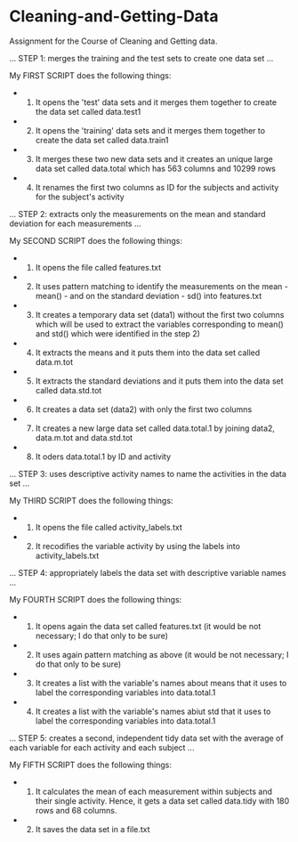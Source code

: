Cleaning-and-Getting-Data
=========================

Assignment for the Course of Cleaning and Getting data.


 ... STEP 1: merges the training and the test sets to create one data set ...
 
 
 My FIRST SCRIPT does the following things:  


* 1) It opens the 'test' data sets and it merges them together to create the data set called data.test1
* 2) It opens the 'training' data sets and it merges them together to create the data set called data.train1
* 3) It merges these two new data sets and it creates an unique large data set called data.total which has 563 columns and 10299 rows
* 4) It renames the first two columns as ID for the subjects and activity for the subject's activity



 ... STEP 2: extracts only the measurements on the mean and standard deviation for each measurements ...
 
 
 My SECOND SCRIPT does the following things:
 
 
* 1) It opens the file called features.txt
* 2) It uses pattern matching to identify the measurements on the mean - mean() - and on the standard deviation - sd()
into features.txt
* 3) It creates a temporary data set (data1) without the first two columns which will be used to extract the variables
corresponding to mean() and std() which were identified in the step 2)
* 4) It extracts the means and it puts them into the data set called data.m.tot
* 5) It extracts the standard deviations and it puts them into the data set called data.std.tot
* 6) It creates a data set (data2) with only the first two columns
* 7) It creates a new large data set called data.total.1 by joining data2, data.m.tot and data.std.tot
* 8) It oders data.total.1 by ID and activity



... STEP 3: uses descriptive activity names to name the activities in the data set ...


 My THIRD SCRIPT does the following things:
 
* 1) It opens the file called activity_labels.txt
* 2) It recodifies the variable activity by using the labels into activity_labels.txt



... STEP 4: appropriately labels the data set with descriptive variable names ...

 
 My FOURTH SCRIPT does the following things:
 
* 1) It opens again the data set called features.txt (it would be not necessary; I do that only to be sure)
* 2) It uses again pattern matching as above (it would be not necessary; I do that only to be sure)
* 3) It creates a list with the variable's names about means that it uses to label the corresponding variables into 
data.total.1
* 4) It creates a list with the variable's names abiut std that it uses to label the corresponding variables into
data.total.1




... STEP 5: creates a second, independent tidy data set with the average of each variable for each activity and each
            subject ...
            
 
 My FIFTH SCRIPT does the following things:            

* 1) It calculates the mean of each measurement within subjects and their single activity. Hence, it gets a data set
called data.tidy with 180 rows and 68 columns.
* 2) It saves the data set in a file.txt













 
 
 
 
 
 
 
 
 
 
